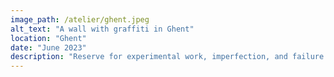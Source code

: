 ```yaml
---
image_path: /atelier/ghent.jpeg
alt_text: "A wall with graffiti in Ghent"
location: "Ghent"
date: "June 2023"
description: "Reserve for experimental work, imperfection, and failure."
---
```

